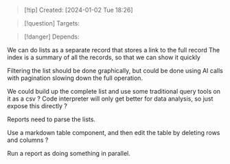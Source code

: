 
>[!tip] Created: [2024-01-02 Tue 18:26]

>[!question] Targets: 

>[!danger] Depends: 

We can do lists as a separate record that stores a link to the full record
The index is a summary of all the records, so that we can show it quickly

Filtering the list should be done graphically, but could be done using AI calls with pagination slowing down the full operation.

We could build up the complete list and use some traditional query tools on it as a csv ?
Code interpreter will only get better for data analysis, so just expose this directly ?

Reports need to parse the lists.

Use a markdown table component, and then edit the table by deleting rows and columns ?

Run a report as doing something in parallel.